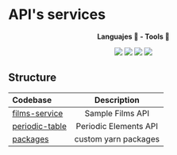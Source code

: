 # API's services 

<p align="center">
  <strong>Languajes 🚀 - Tools 🤖</strong>
</p>

<p align="center">
<img src="https://img.shields.io/badge/TypeScript-✔-blue.svg?style=flat-square&logo=typescript">
<img src="https://img.shields.io/badge/Jest-✔-red.svg?style=flat-square&logo=jest">
<img src="https://img.shields.io/badge/Workers-✔-blueviolet.svg?style=flat-square&logo=cloudflare">
<img src="https://img.shields.io/badge/GitHub Actions-✔-yellow.svg?style=flat-square&logo=githubactions&logoColor=white">
</p>

## Structure

| Codebase                         |      Description      |
| :------------------------------- | :-------------------: |
| [films-service](films-service)   |   Sample Films API    |
| [periodic-table](periodic-table) | Periodic Elements API |
| [packages](packages)             | custom yarn packages  |
